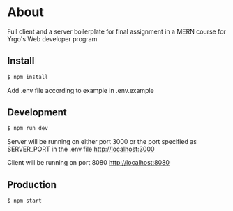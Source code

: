 # About

Full client and a server boilerplate for final assignment in a MERN course for Yrgo's Web developer program

## Install

```sh
$ npm install
```

Add .env file according to example in .env.example

## Development

```sh
$ npm run dev
```

Server will be running on either port 3000 or the port specified as SERVER_PORT in the .env file [http://localhost:3000](http://localhost:3000)

Client will be running on port 8080 [http://localhost:8080](http://localhost:8080)

## Production

```sh
$ npm start
```
